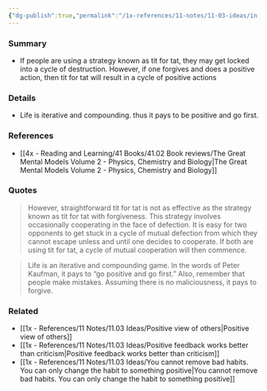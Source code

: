 ```yaml
---
{"dg-publish":true,"permalink":"/1x-references/11-notes/11-03-ideas/in-life-it-pays-to-forgive/","title":"In life, it pays to forgive","created":"2025-04-19T11:42:28.571+03:00","updated":"2025-04-19T20:40:09.155+03:00"}
---
```



### Summary
- If people are using a strategy known as tit for tat, they may get locked into a cycle of destruction. However, if one forgives and does a positive action, then tit for tat will result in a cycle of positive actions

### Details
- Life is iterative and compounding. thus it pays to be positive and go first.

### References
- [[4x - Reading and Learning/41 Books/41.02 Book reviews/The Great Mental Models Volume 2 - Physics, Chemistry and Biology\|The Great Mental Models Volume 2 - Physics, Chemistry and Biology]]

### Quotes
> However, straightforward tit for tat is not as effective as the strategy known as tit for tat with forgiveness. This strategy involves occasionally cooperating in the face of defection. It is easy for two opponents to get stuck in a cycle of mutual defection from which they cannot escape unless and until one decides to cooperate. If both are using tit for tat, a cycle of mutual cooperation will then commence.

> Life is an iterative and compounding game. In the words of Peter Kaufman, it pays to “go positive and go first.” Also, remember that people make mistakes. Assuming there is no maliciousness, it pays to forgive.


### Related
- [[1x - References/11 Notes/11.03 Ideas/Positive view of others\|Positive view of others]]
- [[1x - References/11 Notes/11.03 Ideas/Positive feedback works better than criticism\|Positive feedback works better than criticism]]
- [[1x - References/11 Notes/11.03 Ideas/You cannot remove bad habits. You can only change the habit to something positive\|You cannot remove bad habits. You can only change the habit to something positive]]